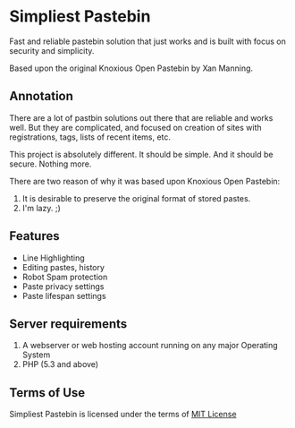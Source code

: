 # Simpliest Pastebin

Fast and reliable pastebin solution that just works and is built with focus on security and simplicity.

Based upon the original Knoxious Open Pastebin by Xan Manning.

## Annotation

There are a lot of pastbin solutions out there that are reliable and works well. But they are complicated, and focused on creation of sites with registrations, tags, lists of recent items, etc.

This project is absolutely different. It should be simple. And it should be secure. Nothing more.

There are two reason of why it was based upon Knoxious Open Pastebin:

1. It is desirable to preserve the original format of stored pastes.
2. I'm lazy. ;)

## Features

* Line Highlighting
* Editing pastes, history
* Robot Spam protection
* Paste privacy settings
* Paste lifespan settings

## Server requirements

1. A webserver or web hosting account running on any major Operating System
2. PHP (5.3 and above)

## Terms of Use

Simpliest Pastebin is licensed under the terms of [MIT License](https://opensource.org/licenses/MIT)
